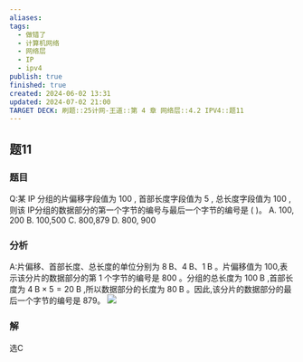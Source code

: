 ```yaml
---
aliases: 
tags:
  - 做错了
  - 计算机网络
  - 网络层
  - IP
  - ipv4
publish: true
finished: true
created: 2024-06-02 13:31
updated: 2024-07-02 21:00
TARGET DECK: 刷题::25计网-王道::第 4 章 网络层::4.2 IPV4::题11
---
```


## 题11
### 题目
Q:某 IP 分组的片偏移字段值为 100 , 首部长度字段值为 5 , 总长度字段值为 100 , 则该 IP分组的数据部分的第一个字节的编号与最后一个字节的编号是 ( )。
A. 100, 200 B. 100,500 C. 800,879 D. 800, 900
### 分析
A:片偏移、首部长度、总长度的单位分别为 $8\mathrm{\;B}、4\mathrm{\;B}、1\mathrm{\;B}$ 。片偏移值为 100,表示该分片的数据部分的第 1 个字节的编号是 800 。分组的总长度为 ${100}\mathrm{\;B}$ ,首部长度为 $4\mathrm{\;B} \times  5 = {20}\mathrm{\;B}$ ,所以数据部分的长度为 ${80}\mathrm{\;B}$ 。因此,该分片的数据部分的最后一个字节的编号是 879。
![](https://img.hwenyi.tech/202407022104050.webp)
### 解
选C


